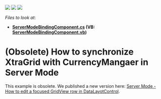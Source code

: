 <!-- default badges list -->
![](https://img.shields.io/endpoint?url=https://codecentral.devexpress.com/api/v1/VersionRange/134079090/14.1.3%2B)
[![](https://img.shields.io/badge/Open_in_DevExpress_Support_Center-FF7200?style=flat-square&logo=DevExpress&logoColor=white)](https://supportcenter.devexpress.com/ticket/details/E3125)
[![](https://img.shields.io/badge/📖_How_to_use_DevExpress_Examples-e9f6fc?style=flat-square)](https://docs.devexpress.com/GeneralInformation/403183)
<!-- default badges end -->
<!-- default file list -->
*Files to look at*:

* **[ServerModeBindingComponent.cs](./CS/BindingListForServerMode/ServerModeBindingComponent.cs) (VB: [ServerModeBindingComponent.vb](./VB/BindingListForServerMode/ServerModeBindingComponent.vb))**
<!-- default file list end -->
# (Obsolete) How to synchronize XtraGrid with CurrencyMangaer in Server Mode

This example is obsolete. We published a new version here: [Server Mode - How to edit a focused GridView row in DataLayotControl](https://github.com/DevExpress-Examples/EditObjectInServerModeExample).
